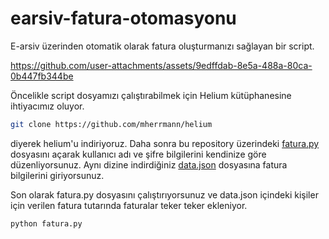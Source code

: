# earsiv-fatura-otomasyonu
E-arsiv üzerinden otomatik olarak fatura oluşturmanızı sağlayan bir script.

https://github.com/user-attachments/assets/9edffdab-8e5a-488a-80ca-0b447fb344be

Öncelikle script dosyamızı çalıştırabilmek için Helium kütüphanesine ihtiyacımız oluyor.
```bash
git clone https://github.com/mherrmann/helium
```

diyerek helium'u indiriyoruz. Daha sonra bu repository üzerindeki [fatura.py](https://github.com/aokocax/earsiv-fatura-otomasyonu/blob/main/fatura.py) dosyasını açarak kullanıcı adı ve şifre bilgilerini kendinize göre düzenliyorsunuz. Aynı dizine indirdiğiniz [data.json](https://github.com/aokocax/earsiv-fatura-otomasyonu/blob/main/data.json) dosyasına fatura bilgilerini giriyorsunuz.

Son olarak fatura.py dosyasını çalıştırıyorsunuz ve data.json içindeki kişiler için verilen fatura tutarında faturalar teker teker ekleniyor.
```bash
python fatura.py
```



